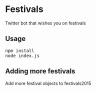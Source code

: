 # Festivals
Twitter bot that wishes you on festivals

## Usage
<pre>
npm install
node index.js
</pre>

## Adding more festivals
Add more festival objects to festivals2015
